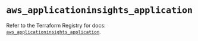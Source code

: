 # `aws_applicationinsights_application`

Refer to the Terraform Registry for docs: [`aws_applicationinsights_application`](https://registry.terraform.io/providers/hashicorp/aws/5.77.0/docs/resources/applicationinsights_application).
